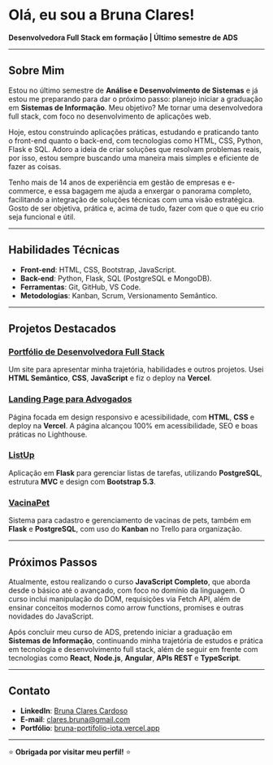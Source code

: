 # Olá, eu sou a Bruna Clares!

**Desenvolvedora Full Stack em formação | Último semestre de ADS**  

---

## Sobre Mim

Estou no último semestre de **Análise e Desenvolvimento de Sistemas** e já estou me preparando para dar o próximo passo: planejo iniciar a graduação em **Sistemas de Informação**. Meu objetivo? Me tornar uma desenvolvedora full stack, com foco no desenvolvimento de aplicações web.

Hoje, estou construindo aplicações práticas, estudando e praticando tanto o front-end quanto o back-end, com tecnologias como HTML, CSS, Python, Flask e SQL. Adoro a ideia de criar soluções que resolvam problemas reais, por isso, estou sempre buscando uma maneira mais simples e eficiente de fazer as coisas.

Tenho mais de 14 anos de experiência em gestão de empresas e e-commerce, e essa bagagem me ajuda a enxergar o panorama completo, facilitando a integração de soluções técnicas com uma visão estratégica. Gosto de ser objetiva, prática e, acima de tudo, fazer com que o que eu crio seja funcional e útil.

---

## Habilidades Técnicas

-  **Front-end**: HTML, CSS, Bootstrap, JavaScript.
-  **Back-end**: Python, Flask, SQL (PostgreSQL e MongoDB).
-  **Ferramentas**: Git, GitHub, VS Code.
-  **Metodologias**: Kanban, Scrum, Versionamento Semântico.

---

## Projetos Destacados

### [Portfólio de Desenvolvedora Full Stack](https://bruna-portifolio-iota.vercel.app)
Um site para apresentar minha trajetória, habilidades e outros projetos. Usei **HTML Semântico**, **CSS**, **JavaScript** e fiz o deploy na **Vercel**.

### [Landing Page para Advogados](https://bruna-portifolio-iota.vercel.app/projetos.html)
Página focada em design responsivo e acessibilidade, com **HTML**, **CSS** e deploy na **Vercel**. A página alcançou 100% em acessibilidade, SEO e boas práticas no Lighthouse.

### [ListUp](https://github.com/bruclares/listup)
Aplicação em **Flask** para gerenciar listas de tarefas, utilizando **PostgreSQL**, estrutura **MVC** e design com **Bootstrap 5.3**.

### [VacinaPet](https://github.com/bruclares/vacinapet)
Sistema para cadastro e gerenciamento de vacinas de pets, também em **Flask** e **PostgreSQL**, com uso do **Kanban** no Trello para organização.

---

##  Próximos Passos

Atualmente, estou realizando o curso **JavaScript Completo**, que aborda desde o básico até o avançado, com foco no domínio da linguagem. O curso inclui manipulação do DOM, requisições via Fetch API, além de ensinar conceitos modernos como arrow functions, promises e outras novidades do JavaScript. 

Após concluir meu curso de ADS, pretendo iniciar a graduação em **Sistemas de Informação**, continuando minha trajetória de estudos e prática em tecnologia e desenvolvimento full stack, além de seguir em frente com tecnologias como **React**, **Node.js**, **Angular**, **APIs REST** e **TypeScript**.  

---

## Contato

- **LinkedIn**: [Bruna Clares Cardoso](https://linkedin.com/in/bruna-clares-cardoso)
- **E-mail**: clares.bruna@gmail.com
- **Portfólio**: [bruna-portifolio-iota.vercel.app](https://bruna-portifolio-iota.vercel.app)

---


⭐️ **Obrigada por visitar meu perfil!** ⭐️
